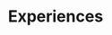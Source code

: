 ---
title: Experiences
description: A description of this category
image: 

# Badge style
style:
    background: "#3afd20ff"
    color: "#3f3a3aff"
---